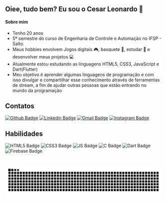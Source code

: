 ## Oiee, tudo bem? Eu sou o Cesar Leonardo :slightly_smiling_face: 
#### Sobre mim
- Tenho 20 anos
- 5º semestre do curso de Engenharia de Controle e Automação no IFSP - Salto.
- Meus hobbies envolvem Jogos digitais :video_game:, basquete :basketball:, estudar :book: e desenvolver meus projetos :computer:
- Atualmente estou estudando as linguagens HTML5, CSS3, JavaScript e Dart(Flutter)
- Meu objetivo é aprender algumas linguagens de programação e com isso divulgar e compartilhar esse conhecimento através de ferramentas de stream, a fim de ajudar outras pessoas que estão entrando no mundo da programação

## Contatos
[![Github Badge](https://img.shields.io/badge/GitHub-100000?style=for-the-badge&logo=github&logoColor=white&link=https://https://github.com/CMLeonardo)](https://github.com/CMLeonardo) 
[![Linkedin Badge](https://img.shields.io/badge/LinkedIn-0077B5?style=for-the-badge&logo=linkedin&logoColor=white&link=https://www.linkedin.com/in/cesar-morales-leonardo-131a10213/)](https://www.linkedin.com/in/cesar-morales-leonardo-131a10213/)
[![Gmail Badge](https://img.shields.io/badge/Gmail-D14836?style=for-the-badge&logo=gmail&logoColor=white)](mailto:cmoralesleonardo@gmail.com)
[![Instagram Badge](https://img.shields.io/badge/Instagram-E4405F?style=for-the-badge&logo=instagram&logoColor=white&link=https://www.instagram.com/cml04__/)](https://www.instagram.com/cml04__/)

## Habilidades

![HTML5 Badge](https://img.shields.io/badge/HTML5-E34F26?style=for-the-badge&logo=html5&logoColor=white) 
![CSS3 Badge](https://img.shields.io/badge/CSS3-1572B6?style=for-the-badge&logo=css3&logoColor=white) 
![JS Badge](https://img.shields.io/badge/JavaScript-323330?style=for-the-badge&logo=javascript&logoColor=F7DF1E) 
![C Badge](https://img.shields.io/badge/C%2B%2B-00599C?style=for-the-badge&logo=c%2B%2B&logoColor=white) 
![Dart Badge](https://img.shields.io/badge/Dart-0175C2?style=for-the-badge&logo=dart&logoColor=white) 
![Firebase Badge](https://img.shields.io/badge/firebase-ffca28?style=for-the-badge&logo=firebase&logoColor=black)

# 
![Snake animation](https://github.com/CMLeonardo/CMLeonardo/blob/output/github-contribution-grid-snake.svg)
<!--
![GitHub stats](https://github-readme-stats.vercel.app/api?username=CMLeonardo&show_icons=true&theme=dracula)

[![Top Langs](https://github-readme-stats.vercel.app/api/top-langs/?username=CMLeonardo&layout=compact)](https://github.com/CMLeonardo/github-readme-stats)
-->


<!--### Hi there 👋

**CMLeonardo/CMLeonardo** is a ✨ _special_ ✨ repository because its `README.md` (this file) appears on your GitHub profile.

Here are some ideas to get you started:

- 🔭 I’m currently working on ...
- 🌱 I’m currently learning ...
- 👯 I’m looking to collaborate on ...
- 🤔 I’m looking for help with ...
- 💬 Ask me about ...
- 📫 How to reach me: ...
- 😄 Pronouns: ...
- ⚡ Fun fact: ...
-->
